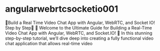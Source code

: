 # angularwebrtcsocketio001
🚀Build a Real Time Video Chat App with Angular, WebRTC, and Socket IO! Step by Step🚀  🚀 Welcome to the Ultimate Guide for Building a Real-Time Video Chat App with Angular, WebRTC, and Socket.IO! 🚀  In this stunning step-by-step tutorial, we’ll dive deep into creating a fully functional video chat application that allows real-time video
